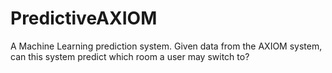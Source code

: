 # PredictiveAXIOM
A Machine Learning prediction system. Given data from the AXIOM system, can this system predict which room a user may switch to?
